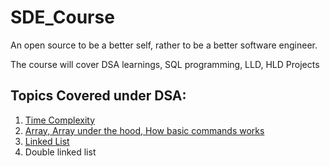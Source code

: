 # SDE_Course
An open source to be a better self, rather to be a better software engineer. 

The course will cover DSA learnings, SQL programming, LLD, HLD Projects

## Topics Covered under DSA:
1. [Time Complexity](DSA/time_complexity/time_complexity.md)
2. [Array, Array under the hood, How basic commands works](DSA/array/single_list/array_definition.md)
3. [Linked List](DSA/array/linked_list/linked_list_under_the_hood.md)
4. Double linked list
